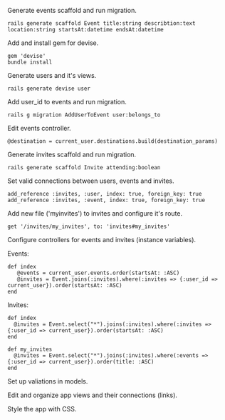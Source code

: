 Generate events scaffold and run migration.

```
rails generate scaffold Event title:string describtion:text location:string startsAt:datetime endsAt:datetime
```

Add and install gem for devise.

```
gem 'devise'
bundle install
```

Generate users and it's views.

```
rails generate devise user
```

Add user_id to events and run migration.

```
rails g migration AddUserToEvent user:belongs_to
```

Edit events controller.

```
@destination = current_user.destinations.build(destination_params)
```

Generate invites scaffold and run migration.

```
rails generate scaffold Invite attending:boolean
```

Set valid connections between users, events and invites.

```
add_reference :invites, :user, index: true, foreign_key: true
add_reference :invites, :event, index: true, foreign_key: true
```

Add new file ('myinvites') to invites and configure it's route.

```
get '/invites/my_invites', to: 'invites#my_invites'
```

Configure controllers for events and invites (instance variables).

Events:

```
def index
   @events = current_user.events.order(startsAt: :ASC)
   @invites = Event.joins(:invites).where(:invites => {:user_id => current_user}).order(startsAt: :ASC)
end
```    

Invites:
```
def index
  @invites = Event.select("*").joins(:invites).where(:invites => {:user_id => current_user}).order(startsAt: :ASC)
end

def my_invites
  @invites = Event.select("*").joins(:invites).where(:events => {:user_id => current_user}).order(title: :ASC)
end
```

Set up valiations in models.

Edit and organize app views and their connections (links).

Style the app with CSS.
